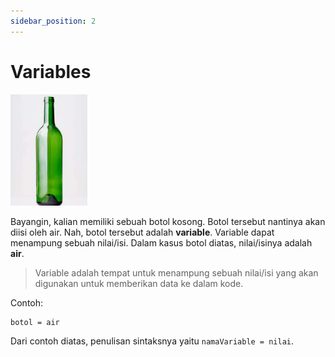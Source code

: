 ```yaml
---
sidebar_position: 2
---
```


# Variables

![Botol Kosong](./../../static/img/pic1.png)

Bayangin, kalian memiliki sebuah botol kosong. Botol tersebut nantinya akan diisi oleh air. Nah, botol tersebut adalah **variable**. Variable dapat menampung sebuah nilai/isi. Dalam kasus botol diatas, nilai/isinya adalah **air**.

> Variable adalah tempat untuk menampung sebuah nilai/isi yang akan digunakan untuk memberikan data ke dalam kode.

Contoh:

```
botol = air
```

Dari contoh diatas, penulisan sintaksnya yaitu `namaVariable = nilai`.

